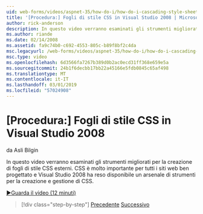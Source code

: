 ```yaml
---
uid: web-forms/videos/aspnet-35/how-do-i/how-do-i-cascading-style-sheets-in-visual-studio-2008
title: '[Procedura:] Fogli di stile CSS in Visual Studio 2008 | Microsoft Docs'
author: rick-anderson
description: In questo video verranno esaminati gli strumenti migliorati per la creazione di fogli di stile CSS esterni. CSS è molto importante per qualsiasi sito web ben progettato e Visual Studio 2...
ms.author: riande
ms.date: 02/14/2008
ms.assetid: fa9c74b0-c692-4553-805c-b89f8bf2c4da
msc.legacyurl: /web-forms/videos/aspnet-35/how-do-i/how-do-i-cascading-style-sheets-in-visual-studio-2008
msc.type: video
ms.openlocfilehash: 6d3566fa7267b389d0b2ac0ecd31ff368e659e5a
ms.sourcegitcommit: 24b1f6decbb17bb22a45166e5fdb0845c65af498
ms.translationtype: MT
ms.contentlocale: it-IT
ms.lasthandoff: 03/01/2019
ms.locfileid: "57024908"
---
```

<a name="how-do-i-cascading-style-sheets-in-visual-studio-2008"></a>[Procedura:] Fogli di stile CSS in Visual Studio 2008
====================
da Asli Bilgin

In questo video verranno esaminati gli strumenti migliorati per la creazione di fogli di stile CSS esterni. CSS è molto importante per tutti i siti web ben progettato e Visual Studio 2008 ha reso disponibile un arsenale di strumenti per la creazione e gestione di CSS.

[&#9654;Guarda il video (12 minuti)](https://channel9.msdn.com/Blogs/ASP-NET-Site-Videos/how-do-i-cascading-style-sheets-in-visual-studio-2008)

> [!div class="step-by-step"]
> [Precedente](how-do-i-create-nested-master-page-in-visual-studio-2008.md)
> [Successivo](how-do-i-working-with-visual-studio-2008-net-framework.md)
